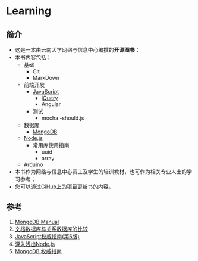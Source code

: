 # Learning

## 简介

- 这是一本由云南大学网络与信息中心编撰的**开源图书**；
- 本书内容包括：
	- 基础
		- Git
		- MarkDown
	- 前端开发
		- [JavaScript](javascript/README.md)
	    	- [jQuery](jquery/README.md)
	    	- Angular
    	- 测试
    		- mocha
    		-should.js
    - 数据库
    	- [MongoDB](mongodb/README.md)
    - [Node.js](nodejs/README.md)
    	- 常用库使用指南
    		- uuid
    		- array
	- Arduino
- 本书作为网络与信息中心员工及学生的培训教材，也可作为相关专业人士的学习参考；
- 您可以通过[GiHub上的项目](https://github.com/ynu/learning)更新书的内容。



## 参考

1. [MongoDB Manual](http://docs.mongodb.org/manual)
2. [文档数据库与关系数据库的比较](http://soft.chinabyte.com/275/7555275.shtml)
3. [JavaScript权威指南(第6版)](http://book.douban.com/subject/10549733/)
4. [深入浅出Node.js](http://book.douban.com/subject/25768396/)
5. [MongoDB 权威指南](http://book.douban.com/subject/6068947/)